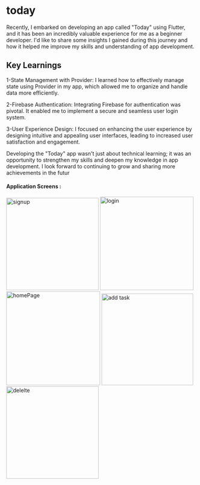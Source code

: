 # today

Recently, I embarked on developing an app called "Today" using Flutter, and it has been an incredibly valuable experience for me as a beginner developer. I'd like to share some insights I gained during this journey and how it helped me improve my skills and understanding of app development.

## Key Learnings
1-State Management with Provider:
I learned how to effectively manage state using Provider in my app, which allowed me to organize and handle data more efficiently.

2-Firebase Authentication:
Integrating Firebase for authentication was pivotal. It enabled me to implement a secure and seamless user login system.

3-User Experience Design:
I focused on enhancing the user experience by designing intuitive and appealing user interfaces, leading to increased user satisfaction and engagement.

Developing the "Today" app wasn't just about technical learning; it was an opportunity to strengthen my skills and deepen my knowledge in app development. I look forward to continuing to grow and sharing more achievements in the futur

#### Application Screens :

<div>
  <img width="245" alt="signup" src="https://github.com/user-attachments/assets/5a4aedcd-62cb-46df-986e-0ff636e04e83">
  <img width="248" alt="login" src="https://github.com/user-attachments/assets/430848e3-7c75-4d41-85b3-28eaedcdbbf5">
  <img width="249" alt="homePage" src="https://github.com/user-attachments/assets/9cf526d7-3587-4d25-b41e-c491ebee5e29">
  <img width="243" alt="add task" src="https://github.com/user-attachments/assets/f3c702f4-6799-4c33-8c10-beab8db2d849">
  <img width="245" alt="delelte" src="https://github.com/user-attachments/assets/9a4de7f6-59c7-4834-bcdf-83cf219510f2">

</div>
